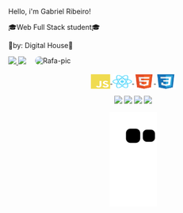 Hello, i'm Gabriel Ribeiro!

🎓Web Full Stack student🎓 <p>
🚀by: Digital House🚀
<div align="left">
  <a href="https://github.com/Stealty">
  <img height="150em" src="https://github-readme-stats.vercel.app/api?username=Stealty&show_icons=true&theme=dracula&include_all_commits=true&count_private=true"/>
    <img align="right" alt="Rafa-pic" width="450em" style="border-radius:50px;" src="https://media.giphy.com/media/K2ViE0aamBIAGeJbe0/giphy.gif">
  <img height="150em" src="https://github-readme-stats.vercel.app/api/top-langs/?username=Stealty&layout=compact&langs_count=7&theme=dracula"/>
</div>

<div align="center" style="display: inline_block"><br>
  <img align="center" alt="Rafa-Js" height="30" width="40" src="https://raw.githubusercontent.com/devicons/devicon/master/icons/javascript/javascript-plain.svg">
  <img align="center" alt="Rafa-React" height="30" width="40" src="https://raw.githubusercontent.com/devicons/devicon/master/icons/react/react-original.svg">
  <img align="center" alt="Rafa-HTML" height="30" width="40" src="https://raw.githubusercontent.com/devicons/devicon/master/icons/html5/html5-original.svg">
  <img align="center" alt="Rafa-CSS" height="30" width="40" src="https://raw.githubusercontent.com/devicons/devicon/master/icons/css3/css3-original.svg">
</div>
  <p>
<div align="center"> 
 <a href="https://discord.gg/Bieel#9187" target="_blank"><img src="https://img.shields.io/badge/Discord-7289DA?style=for-the-badge&logo=discord&logoColor=white" target="_blank"></a> 
  <a href = "mailto:biellbigama@gmail.com"><img src="https://img.shields.io/badge/-Gmail-%23333?style=for-the-badge&logo=gmail&logoColor=white" target="_blank"></a>
  <a href="https://instagram.com/ribeiro_b3l" target="_blank"><img src="https://img.shields.io/badge/-Instagram-%23E4405F?style=for-the-badge&logo=instagram&logoColor=white" target="_blank"></a>
  <a href="https://www.linkedin.com/in/gabriel-ribeiro-98b3a1163/" target="_blank"><img src="https://img.shields.io/badge/-LinkedIn-%230077B5?style=for-the-badge&logo=linkedin&logoColor=white" target="_blank"></a> 
 
  ![Snake animation](https://github.com/rafaballerini/rafaballerini/blob/output/github-contribution-grid-snake.svg)
 
</div>

